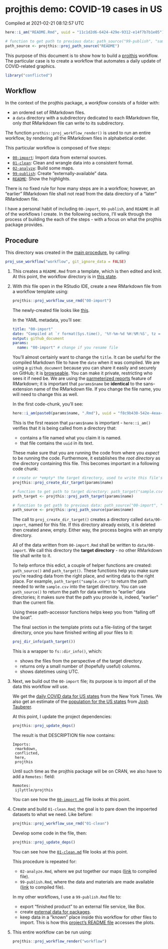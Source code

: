 projthis demo: COVID-19 cases in US
================
Compiled at 2021-02-21 08:12:57 UTC

``` r
here::i_am("README.Rmd", uuid = "11c1d2d6-6424-429e-9312-e14f7b7b1e05")

# function to get path to previous data: path_source("99-publish", "sample.csv")
path_source <- projthis::proj_path_source("README")
```

This purpose of this document is to show how to build a
[projthis](https://ijlyttle.github.io/projthis/) workflow. The
particular case is to create a workflow that automates a daily update of
COVID-related graphics.

``` r
library("conflicted")
```

## Workflow

In the context of the projthis package, a *workflow* consists of a
folder with:

  - an ordered set of RMarkdown files.
  - a `data` directory with a subdirectory dedicated to each RMarkdown
    file, only *that* RMarkdown file can write to its subdirectory.

The function `prothis::proj_workflow_render()` is used to run an entire
workflow, by rendering all the RMarkdown files in alphabetical order.

This particular workflow is composed of five steps:

  - [`00-import`](00-import.md): Import data from external sources.
  - [`01-clean`](01-clean.md): Clean and wrangle data into a consistent
    format.
  - [`02-analyze`](02-analyze.md): Build some maps.
  - [`99-publish`](99-publish.md): Create “externally-available” data.
  - [`README`](README.md): Show the highlights.

There is no fixed rule for how many steps are in a workflow; however, an
“earlier” RMarkdown file shall not read from the data directory of a
“later” RMarkdown file.

I have a personal habit of including `00-import`, `99-publish`, and
`README` in all of the workflows I create. In the following sections,
I’ll walk through the process of building the each of the steps - with
a focus on what the projthis package provides.

## Procedure

This directory was created in the [main procedure](../README.md), by
calling:

``` r
proj_use_workflow("workflow", git_ignore_data = FALSE)
```

1.  This creates a `README.Rmd` from a template, which is then edited
    and knit. At this point, the workflow directory is in [this
    state](https://github.com/ijlyttle/covidStates/tree/create-workflow/workflow).

2.  With *this* file open in the RStudio IDE, create a new RMarkdown
    file from a workflow template using:
    
    ``` r
    projthis::proj_workflow_use_rmd("00-import")
    ```
    
    The newly-created file looks like
    [this](https://github.com/ijlyttle/covidStates/blob/5acbfc5bc1c898c1210455f2c921732e100069a7/workflow/00-import.Rmd).
    
    In the YAML metadata, you’ll see:
    
    ``` yaml
    title: "00-import"
    date: "Compiled at `r format(Sys.time(), '%Y-%m-%d %H:%M:%S', tz = 'UTC')` UTC"
    output: github_document
    params:
      name: "00-import" # change if you rename file
    ```
    
    You’ll almost certainly want to change the `title`. It can be useful
    for the compiled Markdown file to have the `date` when it was
    compiled. We are using a `github_document` because you can share it
    easily and securely on GitHub; it is
    [browseable](https://happygitwithr.com/workflows-browsability.html).
    You can make it private, restricting who sees it if need be. We are
    using the [parmeterized
    reports](https://bookdown.org/yihui/rmarkdown/parameterized-reports.html)
    feature of RMarkdown; it is important that `params$name` be
    **identical** to the sans-extension name of the RMarkdown file. If
    you change the file name, you will need to change this as well.
    
    In the first code-chunk, you’ll see:
    
    ``` r
    here::i_am(paste0(params$name, ".Rmd"), uuid = "f8c9b430-542e-4eaa-b315-bad86866aa06")
    ```
    
    This is the first reason that `params$name` is important -
    `here::i_am()` verifies that it is being called from a directory
    that:
    
      - contains a file named what you claim it is named.
      - that file contains the `uuid` in its text.
    
    These make sure that you are running the code from where you
    *expect* to be running the code. Furthermore, it establishes the
    *root directory* as the directory containing this file. This becomes
    important in a following code chunk:
    
    ``` r
    # create or *empty* the target directory, used to write this file's data: 
    projthis::proj_create_dir_target(params$name)
    
    # function to get path to target directory: path_target("sample.csv")
    path_target <- projthis::proj_path_target(params$name)
    
    # function to get path to previous data: path_source("00-import", "sample.csv")
    path_source <- projthis::proj_path_source(params$name)
    ```
    
    The call to `proj_create_dir_target()` creates a directory called
    `data/00-import`, named for this file. If this directory already
    exists, it is deleted then created anew, empty. Either way, the
    process begins with an empty directory.
    
    All of the data written from `00-import.Rmd` shall be written to
    `data/00-import`. We call this directory the **target directory** -
    no other RMarkdown file shall write to it.
    
    To help enforce this edict, a couple of helper functions are
    created: `path_source()` and `path_target()`. These functions help
    you make sure you’re reading data from the right place, and writing
    data to the right place. For example, `path_target("sample.csv")` to
    return the path needed to write `sample.csv` into the target
    directory. You can use `path_source()` to return the path for data
    written to “earlier” data directories; it makes sure that the path
    you provide is, indeed, “earlier” than the current file.
    
    Using these path-accessor functions helps keep you from “falling off
    the boat”.
    
    The final section in the template prints out a file-listing of the
    target directory, once you have finished writing all your files to
    it:
    
    ``` r
    proj_dir_info(path_target())
    ```
    
    This is a wrapper to `fs::dir_info()`, which:
    
      - shows the files from the perspective of the target directory.
      - returns only a small number of (hopefully useful) columns.
      - shows datetimes using UTC.

3.  Next, we build out the `00-import` file; its purpose is to import
    all of the data this workflow will use.
    
    We get the [daily COVID data for US
    states](https://github.com/nytimes/covid-19-data/blob/master/us-states.csv)
    from the New York Times. We also get an estimate of the [population
    for the US
    states](https://github.com/JoshData/historical-state-population-csv/blob/primary/historical_state_population_by_year.csv)
    from [Josh Tauberer](https://github.com/JoshData).
    
    At this point, I update the project dependencies:
    
    ``` r
    projthis::proj_update_deps()
    ```
    
    The result is that DESCRIPTION file now contains:
    
        Imports: 
         rmarkdown,
         conflicted,
         here,
         projthis
    
    Until such time as the projthis package will be on CRAN, we also
    have to add a `Remotes:` field:
    
        Remotes:
         ijlyttle/projthis
    
    You can see how the
    [`00-import.md`](https://github.com/ijlyttle/covidStates/blob/workflow-import/workflow/00-import.md)
    file looks at this point.

4.  Create and build `01-clean.Rmd`; the goal is to pare down the
    impoerted datasets to what we need. Like before:
    
    ``` r
    projthis::proj_workflow_use_rmd("01-clean")
    ```
    
    Develop some code in the file, then:
    
    ``` r
    projthis::proj_update_deps()
    ```
    
    You can see how the
    [`01-clean.md`](https://github.com/ijlyttle/covidStates/blob/workflow-clean/workflow/01-clean.md)
    file looks at this point.
    
    This procedure is repeated for:
    
      - `02-analyze.Rmd`, where we put together our maps
        ([link](https://github.com/ijlyttle/covidStates/blob/workflow-analyze/workflow/02-analyze.md)
        to compiled file).
      - `99-publish.Rmd`, where the data and materials are made
        available
        ([link](https://github.com/ijlyttle/covidStates/blob/workflow-publish/workflow/99-publish.md)
        to compiled file).
    
    In my other workflows, I use a `99-publish.Rmd` file to:
    
      - export “finished product” to an external file service, like Box.
      - create [external data for
        packages](https://r-pkgs.org/data.html).
      - keep data in a “known” place inside this workflow for other
        files to import. This is how this [project’s README
        file](https://raw.githubusercontent.com/ijlyttle/covidStates/master/README.md)
        accesses the plots.

5.  This entire workflow can be run using:
    
    ``` r
    projthis::proj_workflow_render("workflow")
    ```
